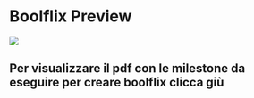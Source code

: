 <h1>Boolflix Preview</h1>

<img src="img/preview.gif">

<h2>Per visualizzare il pdf con le milestone da eseguire per creare boolflix clicca giù</h2>
<a href="img/boolflix.pdf"></a>
